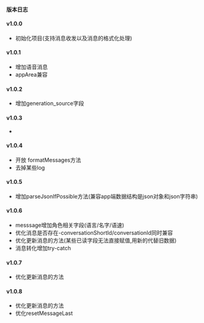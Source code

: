 #### 版本日志

#### v1.0.0
- 初始化项目(支持消息收发以及消息的格式化处理)

#### v1.0.1
- 增加语音消息
- appArea兼容

#### v1.0.2
- 增加generation_source字段
  
#### v1.0.3
- 

#### v1.0.4
- 开放 formatMessages方法
- 去掉某些log

#### v1.0.5
- 增加parseJsonIfPossible方法(兼容app端数据结构是json对象和json字符串)

#### v1.0.6
- messsage增加角色相关字段(语言/名字/语速)
- 优化消息是否存在-conversationShortId/conversationId同时兼容
- 优化更新消息的方法(某些已读字段无法直接赋值,用新的代替旧数据)
- 消息转化增加try-catch
  
#### v1.0.7
- 优化更新消息的方法

#### v1.0.8
- 优化更新消息的方法
- 优化resetMessageLast